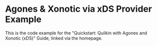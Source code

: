 # Agones & Xonotic via xDS Provider Example

This is the code example for the "Quickstart: Quilkin with Agones and Xonotic (xDS)" Guide, linked via the homepage.

